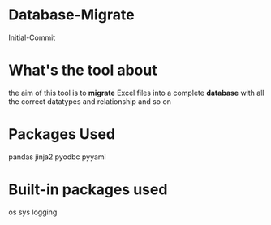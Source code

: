 # Database-Migrate
Initial-Commit

# What's the tool about
the aim of this tool is to **migrate** Excel files into a complete
**database** with all the correct datatypes and relationship and so on

# Packages Used
pandas
jinja2
pyodbc
pyyaml

# Built-in packages used
os
sys
logging